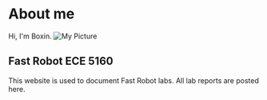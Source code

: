# About me
Hi, I'm Boxin.
![My Picture](/FastRobots/assets/headshot.png)
## Fast Robot ECE 5160
This website is used to document Fast Robot labs. All lab reports are posted here.
